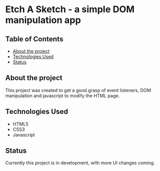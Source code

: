 # Etch A Sketch - a simple DOM manipulation app
## Table of Contents
* [About the project](#about-the-project)
* [Technologies Used](#technologies-used)
* [Status](#status)

## About the project
This project was created to get a good grasp of event listeners, DOM manipulation and javascript to modify the HTML page.

## Technologies Used
* HTML5
* CSS3
* Javascript

## Status
Currently this project is in development, with more UI changes coming.



